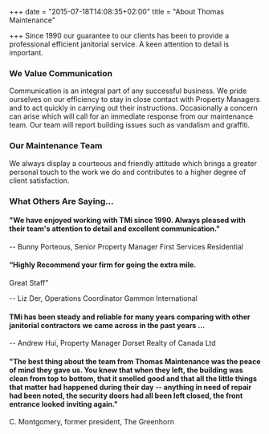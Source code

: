 +++
date = "2015-07-18T14:08:35+02:00"
title = "About Thomas Maintenance"

+++
Since 1990 our guarantee to our clients has been to provide a professional efficient janitorial service.  A keen attention to detail is important.

### We Value Communication

Communication is an integral part of any successful business. We pride ourselves on our efficiency to stay in close contact with Property Managers and to act quickly in carrying out their instructions. Occasionally a concern can arise which will call for an immediate response from our maintenance team. Our team will report building issues such as vandalism and graffiti.

### Our Maintenance Team

We always display a courteous and friendly attitude which brings a greater personal touch to the work we do and contributes to a higher degree of client satisfaction.

### What Others Are Saying...

#### "We have enjoyed working with TMi since 1990. Always pleased with their team's attention to detail and excellent communication."

\-- Bunny Porteous, Senior Property Manager First Services Residential

#### “Highly Recommend your firm for going the extra mile.

Great Staff”

\-- Liz Der, Operations Coordinator Gammon International

#### TMi has been steady and reliable for many years comparing with other janitorial contractors we came across in the past years …

\-- Andrew Hui, Property Manager Dorset Realty of Canada Ltd

#### "The best thing about the team from Thomas Maintenance was the peace of mind they gave us. You knew that when they left, the building was clean from top to bottom, that it smelled good and that all the little things that matter had happened during their day -- anything in need of repair had been noted, the security doors had all been left closed, the front entrance looked inviting again."

C. Montgomery, former president, The Greenhorn